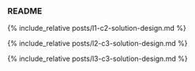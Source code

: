 ### README


{% include_relative posts/l1-c2-solution-design.md %}

{% include_relative posts/l2-c3-solution-design.md %}

{% include_relative posts/l3-c3-solution-design.md %}
